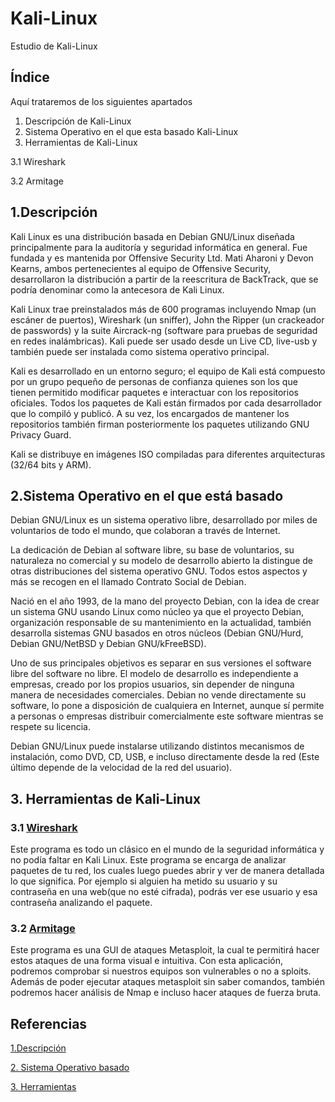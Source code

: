 # Kali-Linux
Estudio de Kali-Linux

## Índice
Aquí trataremos de los siguientes apartados
1. Descripción de Kali-Linux
2. Sistema Operativo en el que esta basado Kali-Linux
3. Herramientas de Kali-Linux

3.1 Wireshark

3.2 Armitage

## 1.Descripción
Kali Linux es una distribución basada en Debian GNU/Linux diseñada principalmente para la auditoría y seguridad informática en general. Fue fundada y es mantenida por Offensive Security Ltd. Mati Aharoni y Devon Kearns, ambos pertenecientes al equipo de Offensive Security, desarrollaron la distribución a partir de la reescritura de BackTrack, que se podría denominar como la antecesora de Kali Linux.

Kali Linux trae preinstalados más de 600 programas incluyendo Nmap (un escáner de puertos), Wireshark (un sniffer), John the Ripper (un crackeador de passwords) y la suite Aircrack-ng (software para pruebas de seguridad en redes inalámbricas). Kali puede ser usado desde un Live CD, live-usb y también puede ser instalada como sistema operativo principal.

Kali es desarrollado en un entorno seguro; el equipo de Kali está compuesto por un grupo pequeño de personas de confianza quienes son los que tienen permitido modificar paquetes e interactuar con los repositorios oficiales. Todos los paquetes de Kali están firmados por cada desarrollador que lo compiló y publicó. A su vez, los encargados de mantener los repositorios también firman posteriormente los paquetes utilizando GNU Privacy Guard.

Kali se distribuye en imágenes ISO compiladas para diferentes arquitecturas (32/64 bits y ARM).

## 2.Sistema Operativo en el que está basado
Debian GNU/Linux es un sistema operativo libre, desarrollado por miles de voluntarios de todo el mundo, que colaboran a través de Internet.

La dedicación de Debian al software libre, su base de voluntarios, su naturaleza no comercial y su modelo de desarrollo abierto la distingue de otras distribuciones del sistema operativo GNU. Todos estos aspectos y más se recogen en el llamado Contrato Social de Debian.

Nació en el año 1993, de la mano del proyecto Debian, con la idea de crear un sistema GNU usando Linux como núcleo ya que el proyecto Debian, organización responsable de su mantenimiento en la actualidad, también desarrolla sistemas GNU basados en otros núcleos (Debian GNU/Hurd, Debian GNU/NetBSD y Debian GNU/kFreeBSD).

Uno de sus principales objetivos es separar en sus versiones el software libre del software no libre. El modelo de desarrollo es independiente a empresas, creado por los propios usuarios, sin depender de ninguna manera de necesidades comerciales. Debian no vende directamente su software, lo pone a disposición de cualquiera en Internet, aunque sí permite a personas o empresas distribuir comercialmente este software mientras se respete su licencia.

Debian GNU/Linux puede instalarse utilizando distintos mecanismos de instalación, como DVD, CD, USB, e incluso directamente desde la red (Este último depende de la velocidad de la red del usuario).

## 3. Herramientas de Kali-Linux
### 3.1 [Wireshark](https://www.wireshark.org/)
Este programa es todo un clásico en el mundo de la seguridad informática y no podía faltar en Kali Linux. Este programa se encarga de analizar paquetes de tu red, los cuales luego puedes abrir y ver de manera detallada lo que significa. Por ejemplo si alguien ha metido su usuario y su contraseña en una web(que no esté cifrada), podrás ver ese usuario y esa contraseña analizando el paquete.

### 3.2 [Armitage](https://www.dragonjar.org/manual-de-armitage-en-espanol.xhtml)
Este programa es una GUI de ataques Metasploit, la cual te permitirá hacer estos ataques de una forma visual e intuitiva. Con esta aplicación, podremos comprobar si nuestros equipos son vulnerables o no a sploits. Además de poder ejecutar ataques metasploit sin saber comandos, también podremos hacer análisis de Nmap e incluso hacer ataques de fuerza bruta.

## Referencias
[1.Descripción](https://es.wikipedia.org/wiki/Kali_Linux)

[2. Sistema Operativo basado ](https://es.wikipedia.org/wiki/Debian_GNU/Linux)

[3. Herramientas](https://www.linuxadictos.com/las-5-mejores-herramientas-encontraremos-kali-linux.html)
